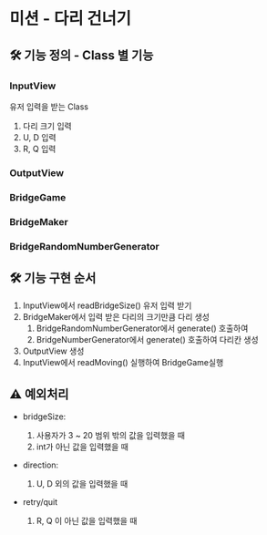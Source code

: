 # 미션 - 다리 건너기

## 🛠 ️기능 정의 - Class 별 기능

### InputView

유저 입력을 받는 Class

1. 다리 크기 입력
2. U, D 입력
3. R, Q 입력

### OutputView

### BridgeGame

### BridgeMaker

### BridgeRandomNumberGenerator


## 🛠 ️기능 구현 순서

1. InputView에서 readBridgeSize() 유저 입력 받기
2. BridgeMaker에서 입력 받은 다리의 크기만큼 다리 생성
   1. BridgeRandomNumberGenerator에서 generate() 호출하여
   2. BridgeNumberGenerator에서 generate() 호출하여 다리칸 생성
3. OutputView 생성
4. InputView에서 readMoving() 실행하여 BridgeGame실행


## ⚠️ ️예외처리
- bridgeSize:
  1. 사용자가 3 ~ 20 범위 밖의 값을 입력했을 때
  2. int가 아닌 값을 입력했을 때

- direction:
  1. U, D 외의 값을 입력했을 때

- retry/quit
  1. R, Q 이 아닌 값을 입력했을 때